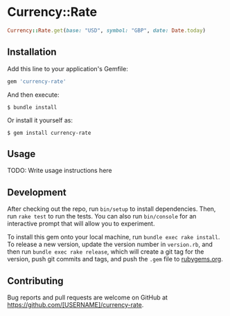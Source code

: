 # Currency::Rate

```ruby
Currency::Rate.get(base: "USD", symbol: "GBP", date: Date.today)
```

## Installation

Add this line to your application's Gemfile:

```ruby
gem 'currency-rate'
```

And then execute:

    $ bundle install

Or install it yourself as:

    $ gem install currency-rate

## Usage

TODO: Write usage instructions here

## Development

After checking out the repo, run `bin/setup` to install dependencies. Then, run `rake test` to run the tests. You can also run `bin/console` for an interactive prompt that will allow you to experiment.

To install this gem onto your local machine, run `bundle exec rake install`. To release a new version, update the version number in `version.rb`, and then run `bundle exec rake release`, which will create a git tag for the version, push git commits and tags, and push the `.gem` file to [rubygems.org](https://rubygems.org).

## Contributing

Bug reports and pull requests are welcome on GitHub at https://github.com/[USERNAME]/currency-rate.
